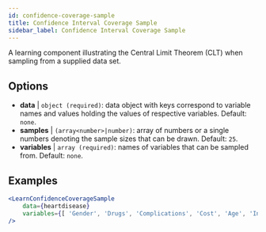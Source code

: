 ```yaml
---
id: confidence-coverage-sample
title: Confidence Interval Coverage Sample
sidebar_label: Confidence Interval Coverage Sample
---
```


A learning component illustrating the Central Limit Theorem (CLT) when sampling from a supplied data set.

## Options

* __data__ | `object (required)`: data object with keys correspond to variable names and values holding the values of respective variables. Default: `none`.
* __samples__ | `(array<number>|number)`: array of numbers or a single numbers denoting the sample sizes that can be drawn. Default: `25`.
* __variables__ | `array (required)`: names of variables that can be sampled from. Default: `none`.


## Examples

```jsx live
<LearnConfidenceCoverageSample 
    data={heartdisease} 
    variables={[ 'Gender', 'Drugs', 'Complications', 'Cost', 'Age', 'Interventions', 'ERVisit', 'Comorbidities', 'Duration' ]}
/>
```

